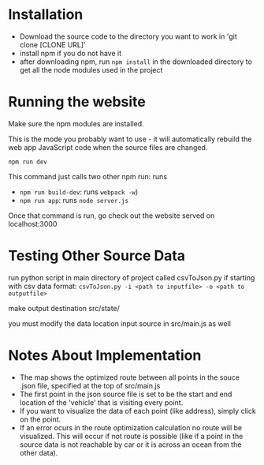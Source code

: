 # Installation
- Download the source code to the directory you want to work in
'git clone [CLONE URL]'
- install npm if you do not have it
- after downloading npm, run `npm install` in the downloaded directory to get all the node modules used in the project

# Running the website

Make sure the npm modules are installed.

This is the mode you probably want to use - it will automatically rebuild the web app JavaScript code when the source files are changed.

`npm run dev`

This command just calls two other npm run: runs

- `npm run build-dev`: runs `webpack -w`)
- `npm run app`: runs `node server.js`


Once that command is run, go check out the website served on localhost:3000

# Testing Other Source Data

run python script in main directory of project called csvToJson.py if starting with csv data
format: `csvToJson.py -i <path to inputfile> -o <path to outputfile>`

make output destination src/state/

you must modify the data location input source in src/main.js as well

# Notes About Implementation
- The map shows the optimized route between all points in the souce .json file, specified at the top of src/main.js
- The first point in the json source file is set to be the start and end location of the 'vehicle' that is visiting every point.
- If you want to visualize the data of each point (like address), simply click on the point.
- If an error ocurs in the route optimization calculation no route will be visualized. This will occur if not route is possible (like if a point in the source data is not reachable by car or it is across an ocean from the other data).



